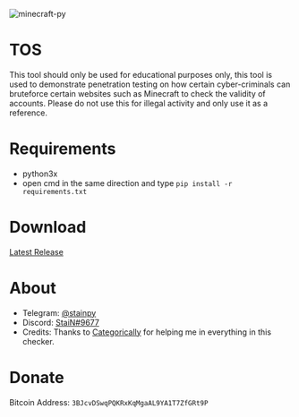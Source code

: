 ![minecraft-py](https://user-images.githubusercontent.com/62406629/124016150-9d9d4500-d9e5-11eb-9103-6e7210200291.png)

# TOS
This tool should only be used for educational purposes only, this tool is used to demonstrate penetration testing on how certain cyber-criminals can bruteforce certain websites such as Minecraft to check the validity of accounts. Please do not use this for illegal activity and only use it as a reference.

# Requirements
- python3x
- open cmd in the same direction and type
``pip install -r requirements.txt``

# Download
[Latest Release](https://github.com/Stainpy/Minecraft-Py/releases/download/Minecraft-Py-v3.8/Minecraft-Py-v3.8.exe)

# About 
- Telegram: [@stainpy](https://t.me/stainpy)
- Discord: [StaiN#9677](https://discordapp.com/users/289106753277263872)
- Credits: Thanks to [Categorically](https://github.com/Categorically) for helping me in everything in this checker.

# Donate
Bitcoin Address: ``3BJcvDSwqPQKRxKqMgaAL9YA1T7ZfGRt9P``
